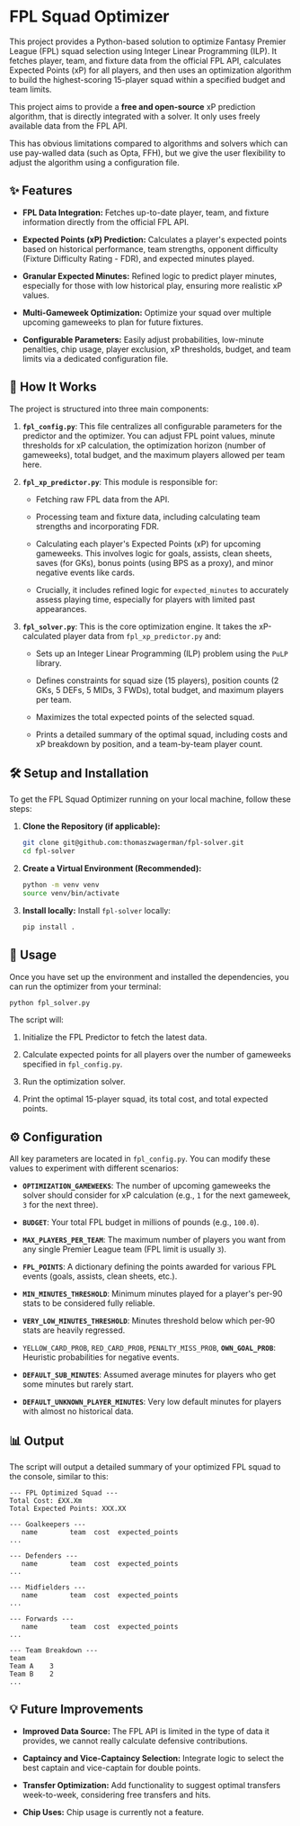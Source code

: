 # FPL Squad Optimizer

This project provides a Python-based solution to optimize Fantasy Premier League (FPL) squad selection using Integer Linear Programming (ILP). It fetches player, team, and fixture data from the official FPL API, calculates Expected Points (xP) for all players, and then uses an optimization algorithm to build the highest-scoring 15-player squad within a specified budget and team limits.

This project aims to provide a **free and open-source** xP prediction algorithm, that is directly
integrated with a solver. It only uses freely available data from the FPL API.

This has obvious limitations compared to algorithms and solvers which can use pay-walled data (such as Opta, FFH), but 
we give the user flexibility to adjust the algorithm using a configuration file.

## ✨ Features

* **FPL Data Integration:** Fetches up-to-date player, team, and fixture information directly from the official FPL API.

* **Expected Points (xP) Prediction:** Calculates a player's expected points based on historical performance, team strengths, opponent difficulty (Fixture Difficulty Rating - FDR), and expected minutes played.

* **Granular Expected Minutes:** Refined logic to predict player minutes, especially for those with low historical play, ensuring more realistic xP values.

* **Multi-Gameweek Optimization:** Optimize your squad over multiple upcoming gameweeks to plan for future fixtures.

* **Configurable Parameters:** Easily adjust probabilities, low-minute penalties, chip usage, player exclusion, xP thresholds, budget, and team limits via a dedicated configuration file.

## 🚀 How It Works

The project is structured into three main components:

1.  **`fpl_config.py`**:
    This file centralizes all configurable parameters for the predictor and the optimizer. You can adjust FPL point values, minute thresholds for xP calculation, the optimization horizon (number of gameweeks), total budget, and the maximum players allowed per team here.

2.  **`fpl_xp_predictor.py`**:
    This module is responsible for:

    * Fetching raw FPL data from the API.

    * Processing team and fixture data, including calculating team strengths and incorporating FDR.

    * Calculating each player's Expected Points (xP) for upcoming gameweeks. This involves logic for goals, assists, clean sheets, saves (for GKs), bonus points (using BPS as a proxy), and minor negative events like cards.

    * Crucially, it includes refined logic for `expected_minutes` to accurately assess playing time, especially for players with limited past appearances.

3.  **`fpl_solver.py`**:
    This is the core optimization engine. It takes the xP-calculated player data from `fpl_xp_predictor.py` and:

    * Sets up an Integer Linear Programming (ILP) problem using the `PuLP` library.

    * Defines constraints for squad size (15 players), position counts (2 GKs, 5 DEFs, 5 MIDs, 3 FWDs), total budget, and maximum players per team.

    * Maximizes the total expected points of the selected squad.

    * Prints a detailed summary of the optimal squad, including costs and xP breakdown by position, and a team-by-team player count.

## 🛠️ Setup and Installation

To get the FPL Squad Optimizer running on your local machine, follow these steps:

1.  **Clone the Repository (if applicable):**

    ```bash
    git clone git@github.com:thomaszwagerman/fpl-solver.git
    cd fpl-solver
    ```

2.  **Create a Virtual Environment (Recommended):**

    ```bash
    python -m venv venv
    source venv/bin/activate
    ```

3.  **Install locally:**
    Install `fpl-solver` locally:

    ```bash
    pip install .
    ```


## 🚀 Usage

Once you have set up the environment and installed the dependencies, you can run the optimizer from your terminal:

```bash
python fpl_solver.py
```

The script will:

1.  Initialize the FPL Predictor to fetch the latest data.

2.  Calculate expected points for all players over the number of gameweeks specified in `fpl_config.py`.

3.  Run the optimization solver.

4.  Print the optimal 15-player squad, its total cost, and total expected points.

## ⚙️ Configuration

All key parameters are located in `fpl_config.py`. You can modify these values to experiment with different scenarios:

* **`OPTIMIZATION_GAMEWEEKS`**: The number of upcoming gameweeks the solver should consider for xP calculation (e.g., `1` for the next gameweek, `3` for the next three).

* **`BUDGET`**: Your total FPL budget in millions of pounds (e.g., `100.0`).

* **`MAX_PLAYERS_PER_TEAM`**: The maximum number of players you want from any single Premier League team (FPL limit is usually `3`).

* **`FPL_POINTS`**: A dictionary defining the points awarded for various FPL events (goals, assists, clean sheets, etc.).

* **`MIN_MINUTES_THRESHOLD`**: Minimum minutes played for a player's per-90 stats to be considered fully reliable.

* **`VERY_LOW_MINUTES_THRESHOLD`**: Minutes threshold below which per-90 stats are heavily regressed.

* `YELLOW_CARD_PROB`, `RED_CARD_PROB`, `PENALTY_MISS_PROB`, **`OWN_GOAL_PROB`**: Heuristic probabilities for negative events.

* **`DEFAULT_SUB_MINUTES`**: Assumed average minutes for players who get some minutes but rarely start.

* **`DEFAULT_UNKNOWN_PLAYER_MINUTES`**: Very low default minutes for players with almost no historical data.

## 📊 Output

The script will output a detailed summary of your optimized FPL squad to the console, similar to this:

```
--- FPL Optimized Squad ---
Total Cost: £XX.Xm
Total Expected Points: XXX.XX

--- Goalkeepers ---
   name        team  cost  expected_points
...

--- Defenders ---
   name        team  cost  expected_points
...

--- Midfielders ---
   name        team  cost  expected_points
...

--- Forwards ---
   name        team  cost  expected_points
...

--- Team Breakdown ---
team
Team A    3
Team B    2
...
```

## 💡 Future Improvements
* **Improved Data Source:** The FPL API is limited in the type of data it provides, we cannot really calculate defensive contributions.

* **Captaincy and Vice-Captaincy Selection:** Integrate logic to select the best captain and vice-captain for double points.

* **Transfer Optimization:** Add functionality to suggest optimal transfers week-to-week, considering free transfers and hits.

* **Chip Uses:** Chip usage is currently not a feature.
